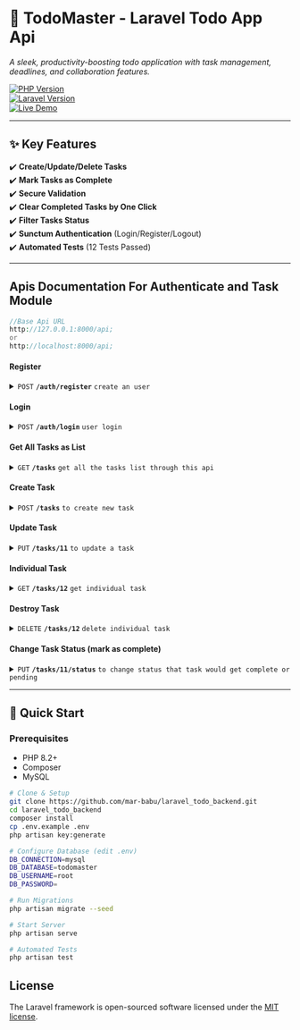 # 📝 TodoMaster - Laravel Todo App Api

*A sleek, productivity-boosting todo application with task management, deadlines, and collaboration features.*

[![PHP Version](https://img.shields.io/badge/PHP-8.2%2B-8892BF.svg)](https://php.net/)  
[![Laravel Version](https://img.shields.io/badge/Laravel-12.x-FF2D20.svg)](https://laravel.com)  
[![Live Demo](https://img.shields.io/badge/LIVE_DEMO-▶_Launch_App-2EA043.svg)](https://todo-vue.ar-techpro.com)

---

## ✨ Key Features
✔️ **Create/Update/Delete Tasks**  
✔️ **Mark Tasks as Complete**  
✔️ **Secure Validation**  
✔️ **Clear Completed Tasks by One Click**  
✔️ **Filter Tasks Status**  
✔️ **Sunctum Authentication** (Login/Register/Logout)  
✔️ **Automated Tests** (12 Tests Passed)

---
## Apis Documentation For Authenticate and Task Module

```php
//Base Api URL
http://127.0.0.1:8000/api;
or
http://localhost:8000/api;
```

#### Register

<details>
<summary>
<code>POST</code> <code><b>/auth/register</b></code> <code>create an user</code>
</summary>

##### Parameters

> | name                  | type     | data type | description                |
> |-----------------------|----------|-----------|----------------------------|
> | name                  | required | string    | N/A              |
> | email                 | required | string    | unique string                        |
> | password              | integer | string    | N/A                        |
> | password_confirmation | required | string    | N/A                        |

##### Responses

> | http code | content-type | response 
> |-----------|--------------|----------
> | `201`     | `json`       | [] 

```php
{
    "status": true,
    "message": "User registered successfully.",
    "token": "1|NZo9LHRD8LD36eBwzP8ZS9KQfXwPpK8tSaaCTqhq8f93781d"
}
```

</details>


#### Login

<details>
<summary>
<code>POST</code> <code><b>/auth/login</b></code> <code>user login</code>
</summary>

##### Parameters

> | name                  | type     | data type | description                |
> |-----------------------|----------|-----------|----------------------------|
> | email                 | required | string    | unique string                        |
> | password              | integer | string    | N/A                        |

##### Responses

> | http code | content-type | response 
> |-----------|--------------|----------
> | `200`     | `json`       | [] 

```php
{
    "status": true,
    "message": "User logged in successfully",
    "token": "2|C7rSL7rPMadM4xgj6RPQGbvJiaUdqrHLCIV3r6Ol03696b94",
    "isVerified": false
}
```

</details>

#### Get All Tasks as List

<details>
<summary>
<code>GET</code> <code><b>/tasks</b></code> <code>get all the tasks list through this api</code>
</summary>


> Need authorize Bearer Token

##### Responses

> | http code | content-type | response 
> |-----------|--------------|----------
> | `200`     | `json`       | [] 

```php
[
    {
        "id": 4,
        "name": "Onboarding preparation",
        "description": "<p>Set up equipment for new hires starting Monday</p>",
        "status": 0,
        "status_name": "Pending"
    },
    {
        "id": 3,
        "name": "Nutrition consultation",
        "description": "<p>Review meal plans with weight loss clients</p>",
        "status": 2,
        "status_name": "Completed"
    },
    {
        "id": 2,
        "name": "Code review: payment module",
        "description": "<p>Review PR #142 for security vulnerabilities</p>",
        "status": 0,
        "status_name": "Pending"
    },
    {
        "id": 1,
        "name": "Team practice: 5pm",
        "description": "<p>Focus on defensive formations and set pieces</p>",
        "status": 0,
        "status_name": "Pending"
    }
]
```

</details>


#### Create Task

<details>
<summary>
<code>POST</code> <code><b>/tasks</b></code> <code>to create new task</code>
</summary>

##### Parameters

> | name                 | type     | data type | description |
> |----------------------|----------|-----------|-------------|
> | name                 | required | string    | N/A         |
> | description          | required | string    | N/A         |

##### Responses

> | http code | content-type | response 
> |-----------|--------------|----------
> | `200`     | `json`       | [] 

```php
{
    "success": true,
    "message": "Task created successfully."
}
```

</details>


#### Update Task

<details>
<summary>
<code>PUT</code> <code><b>/tasks/11</b></code> <code>to update a task</code>
</summary>

##### Parameters

> | name                 | type     | data type | description |
> |----------------------|----------|-----------|-------------|
> | name                 | required | string    | N/A         |
> | description          | required | string    | N/A         |

##### Responses

> | http code | content-type | response 
> |-----------|--------------|----------
> | `200`     | `json`       | [] 

```php
{
    "success": true,
    "message": "Task updated successfully.",
    "data": {
        "id": 11,
        "name": "Reach at ar-techpro.com",
        "description": "<p>To conduct and experience with future technology....<\/p>",
        "status": 0,
        "status_name": "Pending"
    }
}
```

</details>

#### Individual Task

<details>
<summary>
<code>GET</code> <code><b>/tasks/12</b></code> <code>get individual task</code>
</summary>

##### Responses

> | http code | content-type | response 
> |-----------|--------------|----------
> | `200`     | `json`       | [] 

```php
{
    "data": {
        "id": 12,
        "name": "Do the great job",
        "description": "<p>To conduct and experience with ar-techpro.com</p>",
        "status": 0,
        "status_name": "Pending"
    }
}
```

</details>

#### Destroy Task

<details>
<summary>
<code>DELETE</code> <code><b>/tasks/12</b></code> <code>delete individual task</code>
</summary>

##### Responses

> | http code | content-type | response 
> |-----------|--------------|----------
> | `200`     | `json`       | [] 

```php
{
    "success": true,
    "message": "Task deleted successfully."
}
```

</details>


#### Change Task Status (mark as complete)

<details>
<summary>
<code>PUT</code> <code><b>/tasks/11/status</b></code> <code>to change status that task would get complete or pending</code>
</summary>

##### Parameters

> | name        | type     | data type | description |
> |-------------|----------|-----------|-------------|
> | status      | required | string    | enum value  |

##### Responses

> | http code | content-type | response 
> |-----------|--------------|----------
> | `200`     | `json`       | [] 

```php
{
    "success": true,
    "message": "Task status updated successfully."
}
```

</details>



---

## 🚀 Quick Start

### Prerequisites
- PHP 8.2+
- Composer
- MySQL

```bash
# Clone & Setup
git clone https://github.com/mar-babu/laravel_todo_backend.git
cd laravel_todo_backend
composer install
cp .env.example .env
php artisan key:generate

# Configure Database (edit .env)
DB_CONNECTION=mysql
DB_DATABASE=todomaster
DB_USERNAME=root
DB_PASSWORD=

# Run Migrations
php artisan migrate --seed

# Start Server
php artisan serve

# Automated Tests
php artisan test

```

## License

The Laravel framework is open-sourced software licensed under the [MIT license](https://opensource.org/licenses/MIT).
